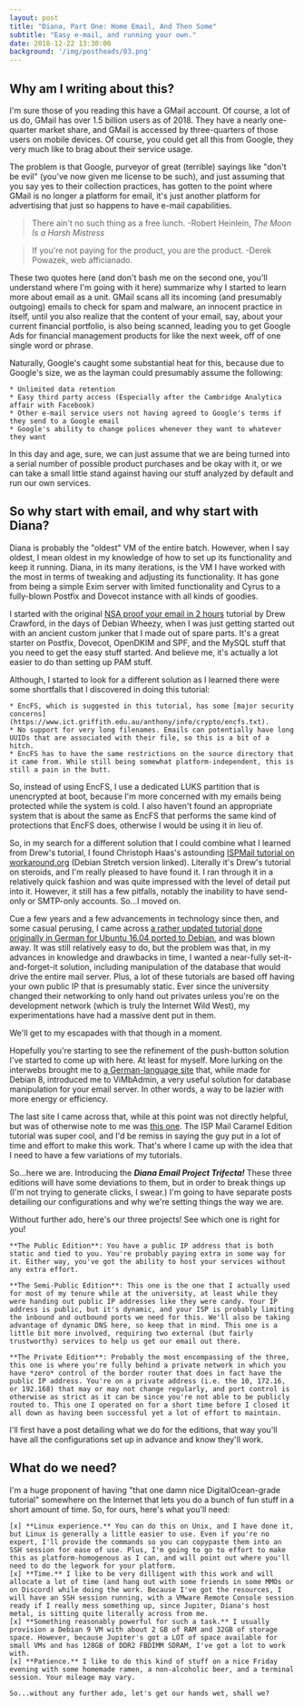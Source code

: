 ```yaml
---
layout: post
title: "Diana, Part One: Home Email, And Then Some"
subtitle: "Easy e-mail, and running your own."
date: 2018-12-22 13:30:00
background: '/img/postheads/03.png'
---
```


## Why am I writing about this?

I'm sure those of you reading this have a GMail account. Of course, a lot of us do, GMail has over 1.5 billion users as of 2018. They have a nearly one-quarter market share, and GMail is accessed by three-quarters of those users on mobile devices. Of course, you could get all this from Google, they very much like to brag about their service usage.

The problem is that Google, purveyor of great (terrible) sayings like "don't be evil" (you've now given me license to be such), and just assuming that you say yes to their collection practices, has gotten to the point where GMail is no longer a platform for email, it's just another platform for advertising that just so happens to have e-mail capabilities.

> There ain't no such thing as a free lunch.
> -Robert Heinlein, *The Moon Is a Harsh Mistress*

> If you're not paying for the product, you are the product.
> -Derek Powazek, web afficianado.

These two quotes here (and don't bash me on the second one, you'll understand where I'm going with it here) summarize why I started to learn more about email as a unit. GMail scans all its incoming (and presumably outgoing) emails to check for spam and malware, an innocent practice in itself, until you also realize that the content of your email, say, about your current financial portfolio, is also being scanned, leading you to get Google Ads for financial management products for like the next week, off of one single word or phrase.

Naturally, Google's caught some substantial heat for this, because due to Google's size, we as the layman could presumably assume the following:

	* Unlimited data retention
	* Easy third party access (Especially after the Cambridge Analytica affair with Facebook)
	* Other e-mail service users not having agreed to Google's terms if they send to a Google email
	* Google's ability to change polices whenever they want to whatever they want

In this day and age, sure, we can just assume that we are being turned into a serial number of possible product purchases and be okay with it, or we can take a small little stand against having our stuff analyzed by default and run our own services.

## So why start with email, and why start with Diana?

Diana is probably the "oldest" VM of the entire batch. However, when I say oldest, I mean oldest in my knowledge of how to set up its functionality and keep it running. Diana, in its many iterations, is the VM I have worked with the most in terms of tweaking and adjusting its functionality. It has gone from being a simple Exim server with limited functionality and Cyrus to a fully-blown Postfix and Dovecot instance with all kinds of goodies.

I started with the original [NSA proof your email in 2 hours](https://sealedabstract.com/code/nsa-proof-your-e-mail-in-2-hours/index.html) tutorial by Drew Crawford, in the days of Debian Wheezy, when I was just getting started out with an ancient custom junker that I made out of spare parts. It's a great starter on Postfix, Dovecot, OpenDKIM and SPF, and the MySQL stuff that you need to get the easy stuff started. And believe me, it's actually a lot easier to do than setting up PAM stuff.

Although, I started to look for a different solution as I learned there were some shortfalls that I discovered in doing this tutorial:

	* EncFS, which is suggested in this tutorial, has some [major security concerns](https://www.ict.griffith.edu.au/anthony/info/crypto/encfs.txt).
	* No support for very long filenames. Emails can potentially have long UUIDs that are associated with their file, so this is a bit of a hitch.
	* EncFS has to have the same restrictions on the source directory that it came from. While still being somewhat platform-independent, this is still a pain in the butt.

So, instead of using EncFS, I use a dedicated LUKS partition that is unencrypted at boot, because I'm more concerned with my emails being protected while the system is cold. I also haven't found an appropriate system that is about the same as EncFS that performs the same kind of protections that EncFS does, otherwise I would be using it in lieu of.

So, in my search for a different solution that I could combine what I learned from Drew's tutorial, I found Christoph Haas's astounding [ISPMail tutorial on workaround.org](https://workaround.org/ispmail/stretch) (Debian Stretch version linked). Literally it's Drew's tutorial on steroids, and I'm really pleased to have found it. I ran through it in a relatively quick fashion and was quite impressed with the level of detail put into it. However, it still has a few pitfalls, notably the inability to have send-only or SMTP-only accounts. So...I moved on.

Cue a few years and a few advancements in technology since then, and some casual perusing, I came across [a rather updated tutorial done originally in German for Ubuntu 16.04 ported to Debian](https://thomas-leister.de/en/mailserver-debian-stretch/), and was blown away. It was still relatively easy to do, but the problem was that, in my advances in knowledge and drawbacks in time, I wanted a near-fully set-it-and-forget-it solution, including manipulation of the database that would drive the entire mail server. Plus, a lot of these tutorials are based off having your own public IP that is presumably static. Ever since the university changed their networking to only hand out privates unless you're on the development network (which is truly the Internet Wild West), my experimentations have had a massive dent put in them.

We'll get to my escapades with that though in a moment.

Hopefully you're starting to see the refinement of the push-button solution I've started to come up with here. At least for myself. More lurking on the interwebs brought me to [a German-language site](https://yannici.de/server/linux/debian/debian-8-mailserver-installation/) that, while made for Debian 8, introduced me to ViMbAdmin, a very useful solution for database manipulation for your email server. In other words, a way to be lazier with more energy or efficiency.

The last site I came across that, while at this point was not directly helpful, but was of otherwise note to me was [this one](https://123qwe.com/tutorial/#how-to-use). The ISP Mail Caramel Edition tutorial was super cool, and I'd be remiss in saying the guy put in a lot of time and effort to make this work. That's where I came up with the idea that I need to have a few variations of my tutorials.

So...here we are. Introducing the ***Diana Email Project Trifecta!*** These three editions will have some deviations to them, but in order to break things up (I'm not trying to generate clicks, I swear.) I'm going to have separate posts detailing our configurations and why we're setting things the way we are.

Without further ado, here's our three projects! See which one is right for you!

	**The Public Edition**: You have a public IP address that is both static and tied to you. You're probably paying extra in some way for it. Either way, you've got the ability to host your services without any extra effort.
	
	**The Semi-Public Edition**: This one is the one that I actually used for most of my tenure while at the university, at least while they were handing out public IP addresses like they were candy. Your IP address is public, but it's dynamic, and your ISP is probably limiting the inbound and outbound ports we need for this. We'll also be taking advantage of dynamic DNS here, so keep that in mind. This one is a little bit more involved, requiring two external (but fairly trustworthy) services to help us get our email out there.
	
	**The Private Edition**: Probably the most encompassing of the three, this one is where you're fully behind a private network in which you have *zero* control of the border router that does in fact have the public IP address. You're on a private address (i.e. the 10, 172.16, or 192.168) that may or may not change regularly, and port control is otherwise as strict as it can be since you're not able to be publicly routed to. This one I operated on for a short time before I closed it all down as having been successful yet a lot of effort to maintain.

I'll first have a post detailing what we do for the editions, that way you'll have all the configurations set up in advance and know they'll work.

## What do we need?

I'm a huge proponent of having "that one damn nice DigitalOcean-grade tutorial" somewhere on the Internet that lets you do a bunch of fun stuff in a short amount of time. So, for ours, here's what you'll need:

	[x] **Linux experience.** You can do this on Unix, and I have done it, but Linux is generally a little easier to use. Even if you're no expert, I'll provide the commands so you can copypaste them into an SSH session for ease of use. Plus, I'm going to go to effort to make this as platform-homogenous as I can, and will point out where you'll need to do the legwork for your platform.
	[x] **Time.** I like to be very dilligent with this work and will allocate a lot of time (and hang out with some friends in some MMOs or on Discord) while doing the work. Because I've got the resources, I will have an SSH session running, with a VMware Remote Console session ready if I really mess something up, since Jupiter, Diana's host metal, is sitting quite literally across from me.
	[x] **Something reasonably powerful for such a task.** I usually provision a Debian 9 VM with about 2 GB of RAM and 32GB of storage space. However, because Jupiter's got a LOT of space available for small VMs and has 128GB of DDR2 FBDIMM SDRAM, I've got a lot to work with.
	[x] **Patience.** I like to do this kind of stuff on a nice Friday evening with some homemade ramen, a non-alcoholic beer, and a terminal session. Your mileage may vary.

	So...without any further ado, let's get our hands wet, shall we?
